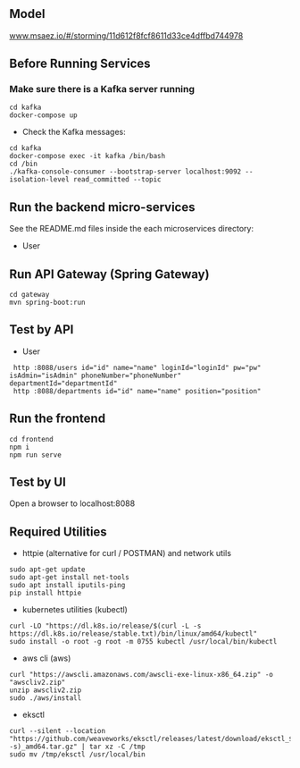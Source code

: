 # 

## Model
www.msaez.io/#/storming/11d612f8fcf8611d33ce4dffbd744978

## Before Running Services
### Make sure there is a Kafka server running
```
cd kafka
docker-compose up
```
- Check the Kafka messages:
```
cd kafka
docker-compose exec -it kafka /bin/bash
cd /bin
./kafka-console-consumer --bootstrap-server localhost:9092 --isolation-level read_committed --topic
```

## Run the backend micro-services
See the README.md files inside the each microservices directory:

- User


## Run API Gateway (Spring Gateway)
```
cd gateway
mvn spring-boot:run
```

## Test by API
- User
```
 http :8088/users id="id" name="name" loginId="loginId" pw="pw" isAdmin="isAdmin" phoneNumber="phoneNumber" departmentId="departmentId" 
 http :8088/departments id="id" name="name" position="position" 
```


## Run the frontend
```
cd frontend
npm i
npm run serve
```

## Test by UI
Open a browser to localhost:8088

## Required Utilities

- httpie (alternative for curl / POSTMAN) and network utils
```
sudo apt-get update
sudo apt-get install net-tools
sudo apt install iputils-ping
pip install httpie
```

- kubernetes utilities (kubectl)
```
curl -LO "https://dl.k8s.io/release/$(curl -L -s https://dl.k8s.io/release/stable.txt)/bin/linux/amd64/kubectl"
sudo install -o root -g root -m 0755 kubectl /usr/local/bin/kubectl
```

- aws cli (aws)
```
curl "https://awscli.amazonaws.com/awscli-exe-linux-x86_64.zip" -o "awscliv2.zip"
unzip awscliv2.zip
sudo ./aws/install
```

- eksctl 
```
curl --silent --location "https://github.com/weaveworks/eksctl/releases/latest/download/eksctl_$(uname -s)_amd64.tar.gz" | tar xz -C /tmp
sudo mv /tmp/eksctl /usr/local/bin
```

